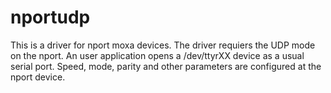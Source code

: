 # nportudp
This is a driver for nport moxa devices. The driver requiers the UDP mode on the nport.
An user application opens a /dev/ttyrXX device as a usual serial port. Speed, mode, parity 
and other parameters are configured at the nport device.
